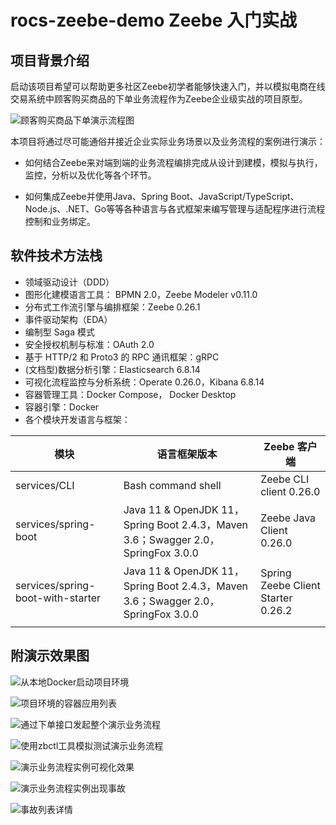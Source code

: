 # rocs-zeebe-demo  Zeebe 入门实战


## 项目背景介绍

启动该项目希望可以帮助更多社区Zeebe初学者能够快速入门，并以模拟电商在线交易系统中顾客购买商品的下单业务流程作为Zeebe企业级实战的项目原型。

![顾客购买商品下单演示流程图](docs/img/purchase_zh_CN.png)

本项目将通过尽可能通俗并接近企业实际业务场景以及业务流程的案例进行演示：

- 如何结合Zeebe来对端到端的业务流程编排完成从设计到建模，模拟与执行，监控，分析以及优化等各个环节。

- 如何集成Zeebe并使用Java、Spring Boot、JavaScript/TypeScript、Node.js、.NET、Go等等各种语言与各式框架来编写管理与适配程序进行流程控制和业务绑定。

## 软件技术方法栈

- 领域驱动设计（DDD）
- 图形化建模语言工具： BPMN  2.0，Zeebe Modeler v0.11.0
- 分布式工作流引擎与编排框架：Zeebe 0.26.1
- 事件驱动架构（EDA）
- 编制型 Saga 模式
- 安全授权机制与标准：OAuth 2.0
- 基于 HTTP/2 和 Proto3 的 RPC 通讯框架：gRPC
- (文档型)数据分析引擎：Elasticsearch 6.8.14
- 可视化流程监控与分析系统：Operate 0.26.0，Kibana 6.8.14
- 容器管理工具：Docker Compose， Docker Desktop
- 容器引擎：Docker
- 各个模块开发语言与框架：

| 模块                              | 语言框架版本                                                 | Zeebe 客户端                       |
| --------------------------------- | ------------------------------------------------------------ | ---------------------------------- |
| services/CLI                      | Bash command shell                                           | Zeebe CLI client 0.26.0            |
| services/spring-boot              | Java 11 & OpenJDK 11，Spring Boot 2.4.3，Maven 3.6；Swagger 2.0，SpringFox 3.0.0 | Zeebe Java Client 0.26.0           |
| services/spring-boot-with-starter | Java 11 & OpenJDK 11，Spring Boot 2.4.3，Maven 3.6；Swagger 2.0，SpringFox 3.0.0 | Spring Zeebe Client Starter 0.26.2 |
|                                   |                                                              |                                    |

## 附演示效果图

![从本地Docker启动项目环境](docs/img/running_from_docker.png)

![项目环境的容器应用列表](docs/img/containers_in_docker_desktop.png)

![通过下单接口发起整个演示业务流程](docs/img/demo_business_apis.png)

![使用zbctl工具模拟测试演示业务流程](docs/img/zbctl_command_line_interface.png)

![演示业务流程实例可视化效果](docs/img/visibility_process_instance.png)

![演示业务流程实例出现事故](docs/img/overview_incidents_at_activity.png)

![事故列表详情](docs/img/list_incidents_at_activity.png)

